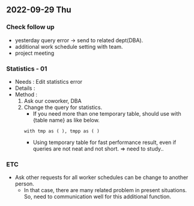 ## 2022-09-29 Thu

### Check follow up
+ yesterday query error -> send to related dept(DBA).
+ additional work schedule setting with team.
+ project meeting

### Statistics - 01
+ Needs : Edit statistics error
+ Details : 
+ Method : 
  1. Ask our coworker, DBA
  2. Change the query for statistics.  
     + If you need more than one temporary table, should use with {table name} as like below.
     ```roomsql
     with tmp as ( ), tmpp as ( )
     ```
     + Using temporary table for fast performance result, even if queries are not neat and not short. => need to study..

### ETC
+ Ask other requests for all worker schedules can be change to another person.
  + In that case, there are many related problem in present situations. So, need to communication well for this additional function.
